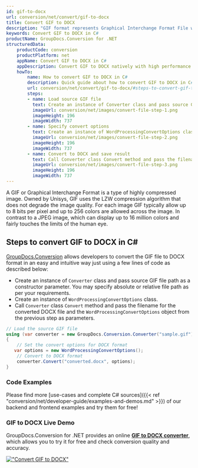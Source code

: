 ```yaml
---
id: gif-to-docx
url: conversion/net/convert/gif-to-docx
title: Convert GIF to DOCX
description: "GIF format represents Graphical Interchange Format File with .gif extension. Learn how to convert GIF to DOCX file programmatically in C# language using GroupDocs.Conversion for .NET library."
keywords: Convert GIF to DOCX in C#
productName: GroupDocs.Conversion for .NET
structuredData:
    productCode: conversion
    productPlatform: net
    appName: Convert GIF to DOCX in C#
    appDescription: Convert GIF to DOCX natively with high performance using C# language and server side GroupDocs.Conversion for .NET APIs, without the use of any software like Microsoft or Open Office.
    howTo:
        name: How to convert GIF to DOCX in C# 
        description: Quick guide about how to convert GIF to DOCX in C# with high performance and accuracy.
        url: conversion/net/convert/gif-to-docx/#steps-to-convert-gif-to-docx-in-c
        steps:
        - name: Load source GIF file 
          text: Create an instance of Converter class and pass source GIF file path as a constructor parameter. You may specify absolute or relative file path as per your requirements. 
          imageUrl: conversion/net/images/convert-file-step-1.png
          imageHeight: 196
          imageWidth: 737
        - name: Specify convert options 
          text: Create an instance of WordProcessingConvertOptions class.
          imageUrl: conversion/net/images/convert-file-step-2.png
          imageHeight: 196
          imageWidth: 737
        - name: Convert to DOCX and save result 
          text: Call Converter class Convert method and pass the filename for the converted HTML file and the WordProcessingConvertOptions object from the previous step as parameters.
          imageUrl: conversion/net/images/convert-file-step-3.png
          imageHeight: 196
          imageWidth: 737
---
```


A GIF or Graphical Interchange Format is a type of highly compressed image. Owned by Unisys, GIF uses the LZW compression algorithm that does not degrade the image quality. For each image GIF typically allow up to 8 bits per pixel and up to 256 colors are allowed across the image. In contrast to a JPEG image, which can display up to 16 million colors and fairly touches the limits of the human eye.

## Steps to convert GIF to DOCX in C#

[GroupDocs.Conversion](https://products.groupdocs.com/conversion/net) allows developers to convert the GIF file to DOCX format in an easy and intuitive way just using a few lines of code as described below:

* Create an instance of `Converter` class and pass source GIF file path as a constructor parameter. You may specify absolute or relative file path as per your requirements. 
* Create an instance of `WordProcessingConvertOptions` class.
* Call `Converter` class `Convert` method and pass the filename for the converted DOCX file and the `WordProcessingConvertOptions` object from the previous step as parameters.

```csharp
// Load the source GIF file
using (var converter = new GroupDocs.Conversion.Converter("sample.gif"))
{
    // Set the convert options for DOCX format
   var options = new WordProcessingConvertOptions();
    // Convert to DOCX format
    converter.Convert("converted.docx", options);
}
```

### Code Examples

Please find more [use-cases and complete C# sources]({{< ref "conversion/net/developer-guide/examples-and-demos.md" >}}) of our backend and frontend examples and try them for free!

### GIF to DOCX Live Demo

GroupDocs.Conversion for .NET provides an online [**GIF to DOCX converter**](https://products.groupdocs.app/conversion/gif-to-docx), which allows you to try it for free and check conversion quality and accuracy.

[!["Convert GIF to DOCX"](conversion/net/images/convert-to-docx/convert-gif-to-docx.png)](https://products.groupdocs.app/conversion/gif-to-docx)
